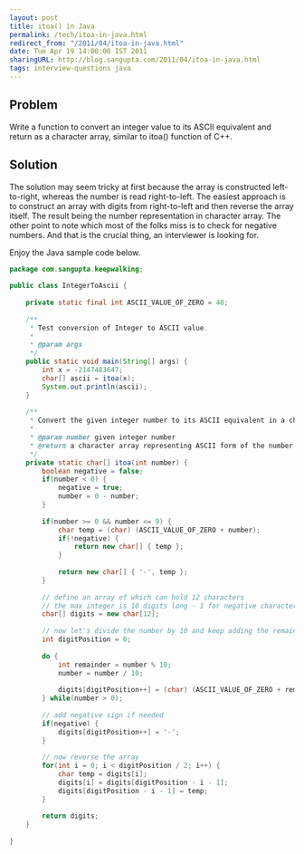 ```yaml
---
layout: post
title: itoa() in Java
permalink: /tech/itoa-in-java.html
redirect_from: "/2011/04/itoa-in-java.html"
date: Tue Apr 19 14:00:00 IST 2011
sharingURL: http://blog.sangupta.com/2011/04/itoa-in-java.html
tags: interview-questions java
---
```


Problem
-------

Write a function to convert an integer value to its ASCII equivalent and return as a 
character array, similar to itoa() function of C++.

Solution
--------

The solution may seem tricky at first because the array is constructed left-to-right, whereas 
the number is read right-to-left. The easiest approach is to construct an array with digits 
from right-to-left and then reverse the array itself. The result being the number representation 
in character array. The other point to note which most of the folks miss is to check for negative 
numbers. And that is the crucial thing, an interviewer is looking for.

Enjoy the Java sample code below.

```java
package com.sangupta.keepwalking;
 
public class IntegerToAscii {
 
    private static final int ASCII_VALUE_OF_ZERO = 48;
 
    /**
     * Test conversion of Integer to ASCII value.
     * 
     * @param args
     */
    public static void main(String[] args) {
        int x = -2147483647;
        char[] ascii = itoa(x);
        System.out.println(ascii);
    }
 
    /**
     * Convert the given integer number to its ASCII equivalent in a character array.
     * 
     * @param number given integer number
     * @return a character array representing ASCII form of the number
     */
    private static char[] itoa(int number) {
        boolean negative = false;
        if(number < 0) {
            negative = true;
            number = 0 - number;
        }
         
        if(number >= 0 && number <= 9) {
            char temp = (char) (ASCII_VALUE_OF_ZERO + number);
            if(!negative) {
                return new char[] { temp };
            }
             
            return new char[] { '-', temp };
        }
 
        // define an array of which can hold 12 characters
        // the max integer is 10 digits long - 1 for negative character
        char[] digits = new char[12];
 
        // now let's divide the number by 10 and keep adding the remainder
        int digitPosition = 0;
         
        do {
            int remainder = number % 10;
            number = number / 10;
             
            digits[digitPosition++] = (char) (ASCII_VALUE_OF_ZERO + remainder);
        } while(number > 0);
         
        // add negative sign if needed
        if(negative) {
            digits[digitPosition++] = '-';
        }
 
        // now reverse the array
        for(int i = 0; i < digitPosition / 2; i++) {
            char temp = digits[i];
            digits[i] = digits[digitPosition - i - 1];
            digits[digitPosition - i - 1] = temp;
        }
         
        return digits;
    }
 
}
```